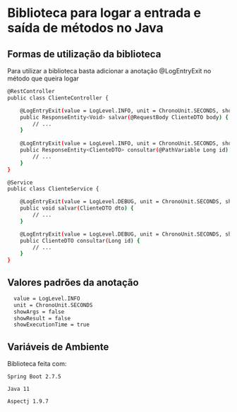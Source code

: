 
# Biblioteca para logar a entrada e saída de métodos no Java


## Formas de utilização da biblioteca

Para utilizar a biblioteca basta adicionar a anotação @LogEntryExit no método que queira logar

```bash
@RestController
public class ClienteController {

	@LogEntryExit(value = LogLevel.INFO, unit = ChronoUnit.SECONDS, showArgs = true, showResult = false, showExecutionTime = true)
	public ResponseEntity<Void> salvar(@RequestBody ClienteDTO body) {
		// ...
	}
	
	@LogEntryExit(value = LogLevel.INFO, unit = ChronoUnit.SECONDS, showArgs = true, showResult = true, showExecutionTime = true)
	public ResponseEntity<ClienteDTO> consultar(@PathVariable Long id) {
		// ...
	}
}
```

```bash
@Service
public class ClienteService {

	@LogEntryExit(value = LogLevel.DEBUG, unit = ChronoUnit.SECONDS, showArgs = true, showResult = false, showExecutionTime = true)
	public void salvar(ClienteDTO dto) {
		// ...
	}

	@LogEntryExit(value = LogLevel.DEBUG, unit = ChronoUnit.SECONDS, showArgs = true, showResult = true, showExecutionTime = true)
	public ClienteDTO consultar(Long id) {
		// ...
	}
}
```


## Valores padrões da anotação

```bash
  value = LogLevel.INFO
  unit = ChronoUnit.SECONDS
  showArgs = false
  showResult = false
  showExecutionTime = true
```
    
## Variáveis de Ambiente

Biblioteca feita com:

`Spring Boot 2.7.5`

`Java 11`

`Aspectj 1.9.7 `

